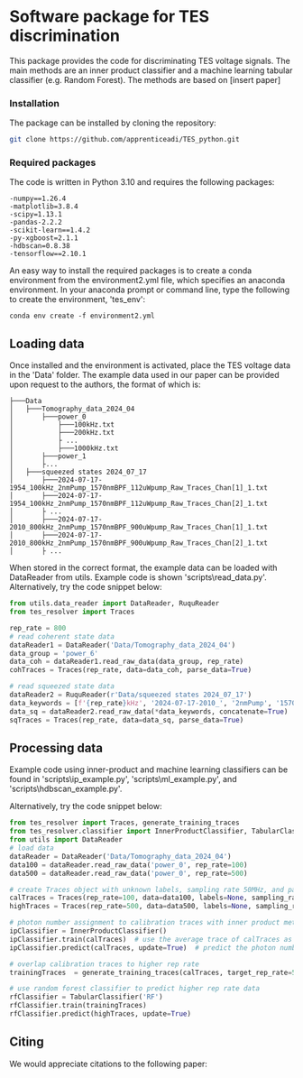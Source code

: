 # Software package for TES discrimination

This package provides the code for discriminating TES voltage signals. The main methods are an inner product classifier 
and a machine learning tabular classifier (e.g. Random Forest). The methods are based on [insert paper]

### Installation
The package can be installed by cloning the repository: 
```sh
git clone https://github.com/apprenticeadi/TES_python.git
```

### Required packages 
The code is written in Python 3.10 and requires the following packages:
```text
-numpy==1.26.4
-matplotlib=3.8.4
-scipy=1.13.1
-pandas-2.2.2
-scikit-learn==1.4.2
-py-xgboost=2.1.1
-hdbscan=0.8.38
-tensorflow==2.10.1
```

An easy way to install the required packages is to create a conda environment from the environment2.yml file, which 
specifies an anaconda environment. In your anaconda prompt or command line, type the following to create the 
environment, 'tes_env': 
```commandline
conda env create -f environment2.yml 
```

## Loading data
Once installed and the environment is activated, place the TES voltage data in the 'Data' folder. The example data used in 
our paper can be provided upon request to the authors, the format of which is: 
```commandline
├───Data
│   ├───Tomography_data_2024_04
│       ├───power_0
│           ├───100kHz.txt
│           ├───200kHz.txt
│           ├ ...
│           ├───1000kHz.txt
│       ├───power_1
│       ├...
│   ├───squeezed states 2024_07_17
│       ├───2024-07-17-1954_100kHz_2nmPump_1570nmBPF_112uWpump_Raw_Traces_Chan[1]_1.txt
│       ├───2024-07-17-1954_100kHz_2nmPump_1570nmBPF_112uWpump_Raw_Traces_Chan[2]_1.txt
│       ├ ...
│       ├───2024-07-17-2010_800kHz_2nmPump_1570nmBPF_900uWpump_Raw_Traces_Chan[1]_1.txt
│       ├───2024-07-17-2010_800kHz_2nmPump_1570nmBPF_900uWpump_Raw_Traces_Chan[2]_1.txt
│       ├ ...
```

When stored in the correct format, the example data can be loaded with DataReader from utils. Example code is shown 
'scripts\read_data.py'. Alternatively, try the code snippet below: 
```python
from utils.data_reader import DataReader, RuquReader
from tes_resolver import Traces

rep_rate = 800
# read coherent state data
dataReader1 = DataReader('Data/Tomography_data_2024_04')
data_group = 'power_6'
data_coh = dataReader1.read_raw_data(data_group, rep_rate)
cohTraces = Traces(rep_rate, data=data_coh, parse_data=True)

# read squeezed state data
dataReader2 = RuquReader(r'Data/squeezed states 2024_07_17')
data_keywords = [f'{rep_rate}kHz', '2024-07-17-2010_', '2nmPump', '1570nmBPF', 'Chan[1]']
data_sq = dataReader2.read_raw_data(*data_keywords, concatenate=True)
sqTraces = Traces(rep_rate, data=data_sq, parse_data=True)

```

## Processing data
Example code using inner-product and machine learning classifiers can be found in 'scripts\ip_example.py', 
'scripts\ml_example.py', and 'scripts\hdbscan_example.py'.

Alternatively, try the code snippet below: 
```python
from tes_resolver import Traces, generate_training_traces
from tes_resolver.classifier import InnerProductClassifier, TabularClassifier
from utils import DataReader
# load data 
dataReader = DataReader('Data/Tomography_data_2024_04')
data100 = dataReader.read_raw_data('power_0', rep_rate=100)
data500 = dataReader.read_raw_data('power_0', rep_rate=500)

# create Traces object with unknown labels, sampling rate 50MHz, and parse data such that each row of the data is a voltage trace. 
calTraces = Traces(rep_rate=100, data=data100, labels=None, sampling_rate=5e4, parse_data=True)  # calibration traces
highTraces = Traces(rep_rate=500, data=data500, labels=None, sampling_rate=5e4, parse_data=True)  # high rep-rate traces

# photon number assignment to calibration traces with inner product method
ipClassifier = InnerProductClassifier()
ipClassifier.train(calTraces)  # use the average trace of calTraces as reference trace in inner product
ipClassifier.predict(calTraces, update=True)  # predict the photon number and update the labels attributes of calTraces

# overlap calibration traces to higher rep rate
trainingTraces  = generate_training_traces(calTraces, target_rep_rate=500)

# use random forest classifier to predict higher rep rate data 
rfClassifier = TabularClassifier('RF')
rfClassifier.train(trainingTraces)
rfClassifier.predict(highTraces, update=True)
```
## Citing
We would appreciate citations to the following paper: 
